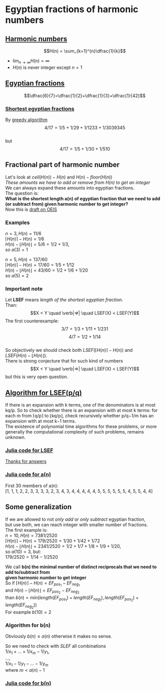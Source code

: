 # Egyptian fractions of harmonic numbers
## [Harmonic numbers](https://en.wikipedia.org/wiki/Harmonic_number)   
$$H(n) = \sum_{k=1}^{n}\dfrac{1}{k}$$  
- $\lim_{n \to \infty} H(n) = \infty$
- $H(n)$ is never integer except $n = 1$ 
## [Egyptian fractions](https://en.wikipedia.org/wiki/Egyptian_fraction)
$$\dfrac{6}{7}=\dfrac{1}{2}+\dfrac{1}{3}+\dfrac{1}{42}$$
###  [Shortest egyptian fractions](https://r-knott.surrey.ac.uk/Fractions/egyptian.html#section6.1) 
By [greedy algorithm](https://r-knott.surrey.ac.uk/Fractions/egyptian.html#section5) 
$$4/17 = 1/5 + 1/29 + 1/1233 + 1/3039345$$  
but  
$$4/17 = 1/5 + 1/30 + 1/510$$
## Fractional part of harmonic number
Let's look at $ceil(H(n))-H(n)$ and  $H(n)-floor(H(n))$  
*These amounts we have to add or remove from H(n) to get an integer*  
We can always expand these amounts into egyptian fractions.  
The question is:  
**What is the shortest length a(n) of egyptian fraction that we need to add (or subtract from) given harmonic number to get integer?**  
Now this is [draft on OEIS](https://oeis.org/draft/A363937)  
### Examples
$n=3, H(n)=11/6$  
$\lceil H(n)\rceil-H(n)=1/6$  
$H(n)-\lfloor H(n)\rfloor=5/6=1/2+1/3$,  
so $a(3)=1$  

$n=5, H(n)=137/60$  
$\lceil H(n)\rceil-H(n) = 17/60 = 1/5 + 1/12$  
$H(n)-\lfloor H(n)\rfloor = 43/60 = 1/2 + 1/6 + 1/20$  
so $a(5)=2$  
### Important note
Let **LSEF** means *length of the shortest egyptian fraction*.  
Than:  
$$X < Y \quad \verb|⇏| \quad LSEF(X) < LSEF(Y)$$
The first counterexample:  
$$3/7 = 1/3 + 1/11 + 1/231$$ 
$$4/7 = 1/2 + 1/14$$  
So objectively we should check both $LSEF(\lceil H(n)\rceil-H(n))$ and   
$LSEF(H(n)-\lfloor H(n)\rfloor)$.  
There is strong conjecture that for such kind of numbers  
$$X < Y \quad \verb|⇒| \quad LSEF(X) < LSEF(Y)$$
but this is very open question.  
## [Algorithm for LSEF(p/q)](https://mathoverflow.net/questions/308385/what-is-the-shortest-length-of-an-egyptian-fraction-expansion-for-a-given-p-q)
If there is an expansion with k terms, one of the denominators is at most kq/p. 
So to check whether there is an expansion with at most k terms: for each m from ⌈q/p⌉ to ⌊kq/p⌋, check recursively whether p/q−1/m has an expansion with at most k−1 terms.  
The existence of polynomial time algorithms for these problems, or more generally the computational complexity of such problems, remains unknown.
### [Julia code for LSEF](https://github.com/lesobrod/egyptian-fractions/blob/main/LSEF.jl)
[Thanks for answers](https://discourse.julialang.org/t/fast-recursion-with-big-rationals/101023)

### [Julia code for a(n)](https://github.com/lesobrod/egyptian-fractions/blob/main/HLSEF.jl)
First 30 members of a(n):  
[1, 1, 1, 2, 2, 3, 3, 3, 3, 2, 3, 4, 3, 4, 
 4, 4, 4, 4, 5, 5, 5, 5, 5, 5, 4, 5, 5, 4, 4]
 
## Some generalization
If we are allowed to not *only add* or *only subtract* egyptian fraction,  
but use both, we can reach integer with smaller number of fractions.  
The first example is:  
$n=10, H(n)=7381/2520$  
$\lceil H(n)\rceil-H(n) = 179/2520 = 1/30 + 1/42 + 1/72$  
$H(n)-\lfloor H(n)\rfloor = 2341/2520 = 1/2 + 1/7 + 1/8 + 1/9 + 1/20$,  
so $a(10)=3$, but:  
$179/2520 = 1/14 - 1/2520$  

We call **b(n) the minimal number of distinct reciprocals that we need to add to/subtract from  
given harmonic number to get integer**  
So if $\lceil H(n)\rceil-H(n) = EF_{pos_1} - EF_{neg_1}$  
and $H(n)-\lfloor H(n)\rfloor = EF_{pos_2} - EF_{neg_2}$  
than $b(n) = min(length(EF_{pos_1})+length(EF_{neg_1}), length(EF_{pos_2})+length(EF_{neg_2}))$  
For example $b(10) = 2$  
### Algorithm for b(n)
Obviously $b(n) \leq a(n)$ otherwise it makes no sense.  

So we need to check with $SLEF$ all combinations  
$1/x_1+...+1/x_m -1/y_1,$  
$...,$  
$1/x_1-1/y_1-...-1/y_m$  
where $m < a(n) - 1$  
### [Julia code for b(n)](https://github.com/lesobrod/egyptian-fractions/blob/main/HLSEF.jl)


